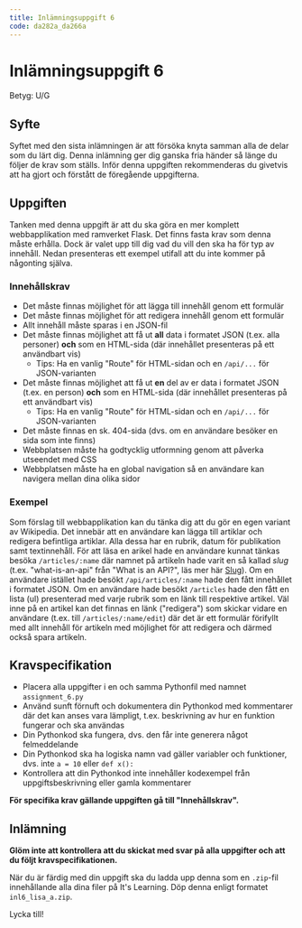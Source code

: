 ```yaml
---
title: Inlämningsuppgift 6
code: da282a_da266a
---
```


# Inlämningsuppgift 6

Betyg: U/G

## Syfte

Syftet med den sista inlämningen är att försöka knyta samman alla de delar som du lärt dig. Denna inlämning ger dig ganska fria händer så länge du följer de krav som ställs. Inför denna uppgiften rekommenderas du givetvis att ha gjort och förstått de föregående uppgifterna.

## Uppgiften

Tanken med denna uppgift är att du ska göra en mer komplett webbapplikation med ramverket Flask. Det finns fasta krav som denna måste erhålla. Dock är valet upp till dig vad du vill den ska ha för typ av innehåll. Nedan presenteras ett exempel utifall att du inte kommer på någonting själva.

### Innehållskrav

* Det måste finnas möjlighet för att lägga till innehåll genom ett formulär
* Det måste finnas möjlighet för att redigera innehåll genom ett formulär
* Allt innehåll måste sparas i en JSON-fil
* Det måste finnas möjlighet att få ut **all** data i formatet JSON (t.ex. alla personer) **och** som en HTML-sida (där innehållet presenteras på ett användbart vis)
    * Tips: Ha en vanlig "Route" för HTML-sidan och en `/api/...` för JSON-varianten
* Det måste finnas möjlighet att få ut **en** del av er data i formatet JSON (t.ex. en person) **och** som en HTML-sida (där innehållet presenteras på ett användbart vis)
    * Tips: Ha en vanlig "Route" för HTML-sidan och en `/api/...` för JSON-varianten
* Det måste finnas en sk. 404-sida (dvs. om en användare besöker en sida som inte finns)
* Webbplatsen måste ha godtycklig utformning genom att påverka utseendet med CSS
* Webbplatsen måste ha en global navigation så en användare kan navigera mellan dina olika sidor

### Exempel

Som förslag till webbapplikation kan du tänka dig att du gör en egen variant av Wikipedia. Det innebär att en användare kan lägga till artiklar och redigera befintliga artiklar. Alla dessa har en rubrik, datum för publikation samt textinnehåll. För att läsa en arikel hade en användare kunnat tänkas besöka `/articles/:name` där namnet på artikeln hade varit en så kallad _slug_ (t.ex. "what-is-an-api" från "What is an API?", läs mer här [Slug](http://stackoverflow.com/questions/5574042/string-slugification-in-python)). Om en användare istället hade besökt `/api/articles/:name` hade den fått innehållet i formatet JSON. Om en användare hade besökt `/articles` hade den fått en lista (ul) presenterad med varje rubrik som en länk till respektive artikel. Väl inne på en artikel kan det finnas en länk ("redigera") som skickar vidare en användare (t.ex. till `/articles/:name/edit`) där det är ett formulär förifyllt med allt innehåll för artikeln med möjlighet för att redigera och därmed också spara artikeln.

## Kravspecifikation

* Placera alla uppgifter i en och samma Pythonfil med namnet `assignment_6.py`
* Använd sunft förnuft och dokumentera din Pythonkod med kommentarer där det kan anses vara lämpligt, t.ex. beskrivning av hur en funktion fungerar och ska användas
* Din Pythonkod ska fungera, dvs. den får inte generera något felmeddelande
* Din Pythonkod ska ha logiska namn vad gäller variabler och funktioner, dvs. inte `a = 10` eller `def x():`
* Kontrollera att din Pythonkod inte innehåller kodexempel från uppgiftsbeskrivning eller gamla kommentarer

**För specifika krav gällande uppgiften gå till "Innehållskrav".**

## Inlämning

**Glöm inte att kontrollera att du skickat med svar på alla uppgifter och att du följt kravspecifikationen.**

När du är färdig med din uppgift ska du ladda upp denna som en `.zip`-fil innehållande alla dina filer på It's Learning. Döp denna enligt formatet `inl6_lisa_a.zip`.

Lycka till!
